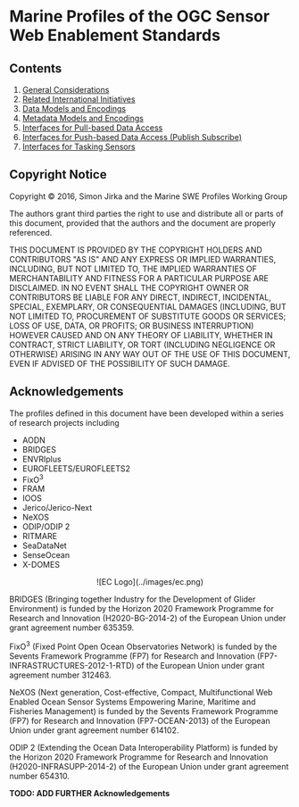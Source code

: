 # Marine Profiles of the OGC Sensor Web Enablement Standards

## Contents

1. [General Considerations](01_General_Considerations.md)
2. [Related International Initiatives](02_International_Initiatives.md)
3. [Data Models and Encodings](03_Data_Models_And_Encodings.md)
4. [Metadata Models and Encodings](04_Metadata_Models_And_Encodings.md)
5. [Interfaces for Pull-based Data Access](05_Pull_Access.md)
6. [Interfaces for Push-based Data Access (Publish Subscribe)](06_Push_Access.md)
7. [Interfaces for Tasking Sensors](07_Tasking.md)


## Copyright Notice
Copyright © 2016, Simon Jirka and the Marine SWE Profiles Working Group

The authors grant third parties the right to use and distribute all or parts of this document, provided that the authors and the document are properly referenced.

THIS DOCUMENT IS PROVIDED BY THE COPYRIGHT HOLDERS AND CONTRIBUTORS "AS IS" AND ANY EXPRESS OR IMPLIED WARRANTIES, INCLUDING, BUT NOT LIMITED TO, THE IMPLIED WARRANTIES OF MERCHANTABILITY AND FITNESS FOR A PARTICULAR PURPOSE ARE DISCLAIMED. IN NO EVENT SHALL THE COPYRIGHT OWNER OR CONTRIBUTORS BE LIABLE FOR ANY DIRECT, INDIRECT, INCIDENTAL, SPECIAL, EXEMPLARY, OR CONSEQUENTIAL DAMAGES (INCLUDING, BUT NOT LIMITED TO, PROCUREMENT OF SUBSTITUTE GOODS OR SERVICES; LOSS OF USE, DATA, OR PROFITS; OR BUSINESS INTERRUPTION) HOWEVER CAUSED AND ON ANY THEORY OF LIABILITY, WHETHER IN CONTRACT, STRICT LIABILITY, OR TORT (INCLUDING NEGLIGENCE OR OTHERWISE) ARISING IN ANY WAY OUT OF THE USE OF THIS DOCUMENT, EVEN IF ADVISED OF THE POSSIBILITY OF SUCH DAMAGE.


## Acknowledgements

The profiles defined in this document have been developed within a series of research projects including
* AODN
* BRIDGES
* ENVRIplus
* EUROFLEETS/EUROFLEETS2
* FixO<sup>3</sup>
* FRAM
* IOOS
* Jerico/Jerico-Next
* NeXOS
* ODIP/ODIP 2
* RITMARE
* SeaDataNet
* SenseOcean
* X-DOMES

<center>![EC Logo](../images/ec.png)</center>

BRIDGES (Bringing together Industry for the Development of Glider Environment) is funded by the Horizon 2020 Framework Programme for Research and Innovation (H2020-BG-2014-2) of the European Union under grant agreement number 635359.

FixO<sup>3</sup> (Fixed Point Open Ocean Observatories Network) is funded by the Sevents Framework Programme (FP7) for Research and Innovation (FP7-INFRASTRUCTURES-2012-1-RTD) of the European Union under grant agreement number 312463.

NeXOS (Next generation, Cost-effective, Compact, Multifunctional Web Enabled Ocean Sensor Systems Empowering Marine, Maritime and Fisheries Management) is funded by the Sevents Framework Programme (FP7) for Research and Innovation (FP7-OCEAN-2013) of the European Union under grant agreement number 614102.

ODIP 2 (Extending the Ocean Data Interoperability Platform) is funded by the Horizon 2020 Framework Programme for Research and Innovation (H2020-INFRASUPP-2014-2) of the European Union under grant agreement number 654310.

**TODO: ADD FURTHER Acknowledgements**
